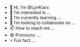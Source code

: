 - 👋 Hi, I’m @LynKiarx
- 👀 I’m interested in ...
- 🌱 I’m currently learning ...
- 💞️ I’m looking to collaborate on ...
- 📫 How to reach me ...
- 😄 Pronouns: ...
- ⚡ Fun fact: ...

<!---
LynKiarx/LynKiarx is a ✨ special ✨ repository because its `README.md` (this file) appears on your GitHub profile.
You can click the Preview link to take a look at your changes.
--->
